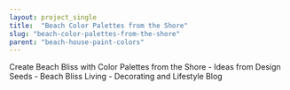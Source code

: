 ```yaml
---
layout: project_single
title:  "Beach Color Palettes from the Shore"
slug: "beach-color-palettes-from-the-shore"
parent: "beach-house-paint-colors"
---
```

Create Beach Bliss with Color Palettes from the Shore - Ideas from Design Seeds - Beach Bliss Living - Decorating and Lifestyle Blog